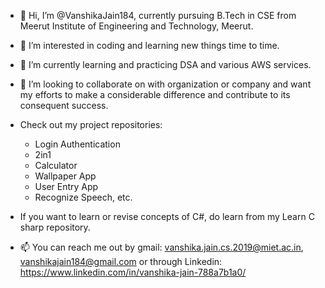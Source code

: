 - 👋 Hi, I’m @VanshikaJain184, currently pursuing B.Tech in CSE from Meerut Institute of Engineering and Technology, Meerut.
- 👀 I’m interested in coding and learning new things time to time.
- 🌱 I’m currently learning and practicing DSA and various AWS services.
- 💞️ I’m looking to collaborate on with organization or company and want my efforts to make a considerable difference and contribute to its consequent success.

- Check out my project repositories:
   - Login Authentication
   - 2in1
   - Calculator
   - Wallpaper App
   - User Entry App
   - Recognize Speech, etc.
- If you want to learn or revise concepts of C#, do learn from my Learn C sharp repository.
- 📫 You can reach me out by gmail: vanshika.jain.cs.2019@miet.ac.in, vanshikajain184@gmail.com
   or through Linkedin: https://www.linkedin.com/in/vanshika-jain-788a7b1a0/

<!---
VanshikaJain184/VanshikaJain184 is a ✨ special ✨ repository because its `README.md` (this file) appears on your GitHub profile.
You can click the Preview link to take a look at your changes.
--->
